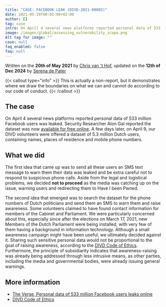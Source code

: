 ```yaml
---
title: "CASE: FACEBOOK LEAK (DIVD-2021-00003)"
date: 2021-05-20T00:01:00+02:00
author: []
tag: case
intro: On April 4 several news platforms reported personal data of 533 million Facebook users was leaked. This is actually a non-report, but it demonstrates where we draw the boundaries on what we can and cannot do according to our code of conduct.
image: /images/global/assessing_vulnerability_scope.png
Alt tag for image: ""
case: null
faq_enabled: false
faq: null
---
```

Written on the **20th of May 2021** by [Chris van 't Hof](https://vintage.divd.nl/people/Chris%20van%20't%20Hof), updated on the **12th of Dec 2024** by [Serena de Pater](https://www.divd.nl/who-we-are/team/people/serena-de-pater/)

{{< callout type="info" >}}
This is actually a non-report, but it demonstrates where we draw the boundaries on what we can and cannot do according to our code of conduct.
{{< /callout >}}

## The case

On April 4 several news platforms reported personal data of 533 million Facebook users was leaked. Security Researcher Alon Gal reported the dataset was now [available for free online](https://www.theverge.com/2021/4/4/22366822/facebook-personal-data-533-million-leaks-online-email-phone-numbers). A few days later, on April 9, our DIVD volunteers were offered a dataset of 5.3 million Dutch users, containing names, places of residence and mobile phone numbers. 

## What we did

The first idea that came up was to send all these users an SMS text message to warn them their data was leaked and be extra careful not to respond to suspicious phone calls. Aside from the legal and logistical problems, we decided **not to proceed** as the media was catching up on the issue, warning users and redirecting them to Have I been Pwned.

The second idea that emerged was to search the dataset for the phone numbers of Dutch politicians and send them an SMS to warn them and raise awareness. Some volunteers claimed to have found contact information for members of the Cabinet and Parliament. We were particularly concerned about this, especially since after the elections on March 17, 2021, new Members of the Dutch Parliament were being installed, with very few of them having a background in information technology. Although a small awareness campaign might have been useful, we ultimately decided against it. Sharing such sensitive personal data would not be proportional to the goal of raising awareness, according to the [DIVD Code of Ethics](https://www.divd.nl/what-we-do/code-of-ethics/). Furthermore, the principle of subsidiarity indicates that awareness-raising was already being addressed through less intrusive means, as other parties, including the media and governmental bodies, were already issuing general warnings.

## More information

- [The Verge, Personal data of 533 million Facebook users leaks online](https://www.theverge.com/2021/4/4/22366822/facebook-personal-data-533-million-leaks-online-email-phone-numbers)
- [DIVD Code of Ethics](https://www.divd.nl/what-we-do/code-of-ethics/)
